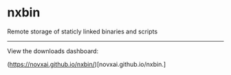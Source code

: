 # nxbin

Remote storage of staticly linked binaries and scripts

<hr>

View the downloads dashboard:

(https://novxai.github.io/nxbin/)[novxai.github.io/nxbin.]
